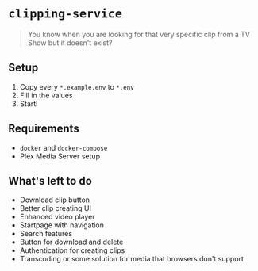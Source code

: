 # `clipping-service`

> You know when you are looking for that very specific clip from a TV Show but it doesn't exist?

## Setup

1. Copy every `*.example.env` to `*.env`
2. Fill in the values
3. Start!

## Requirements

- `docker` and `docker-compose`
- Plex Media Server setup

## What's left to do

- Download clip button
- Better clip creating UI
- Enhanced video player
- Startpage with navigation
- Search features
- Button for download and delete
- Authentication for creating clips
- Transcoding or some solution for media that browsers don't support
